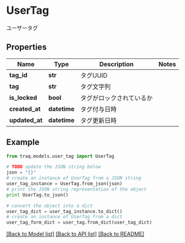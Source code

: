 # UserTag

ユーザータグ

## Properties

Name | Type | Description | Notes
------------ | ------------- | ------------- | -------------
**tag_id** | **str** | タグUUID | 
**tag** | **str** | タグ文字列 | 
**is_locked** | **bool** | タグがロックされているか | 
**created_at** | **datetime** | タグ付与日時 | 
**updated_at** | **datetime** | タグ更新日時 | 

## Example

```python
from traq.models.user_tag import UserTag

# TODO update the JSON string below
json = "{}"
# create an instance of UserTag from a JSON string
user_tag_instance = UserTag.from_json(json)
# print the JSON string representation of the object
print UserTag.to_json()

# convert the object into a dict
user_tag_dict = user_tag_instance.to_dict()
# create an instance of UserTag from a dict
user_tag_form_dict = user_tag.from_dict(user_tag_dict)
```
[[Back to Model list]](../README.md#documentation-for-models) [[Back to API list]](../README.md#documentation-for-api-endpoints) [[Back to README]](../README.md)



